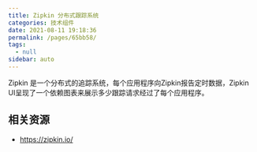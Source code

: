 ```yaml
---
title: Zipkin 分布式跟踪系统
categories: 技术组件
date: 2021-08-11 19:18:36
permalink: /pages/65bb58/
tags: 
  - null
sidebar: auto
---
```


Zipkin 是一个分布式的追踪系统，每个应用程序向Zipkin报告定时数据，Zipkin UI呈现了一个依赖图表来展示多少跟踪请求经过了每个应用程序。

## 相关资源

- https://zipkin.io/